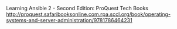 Learning Ansible 2 - Second Edition: ProQuest Tech Books
 http://proquest.safaribooksonline.com.rpa.sccl.org/book/operating-systems-and-server-administration/9781786464231
